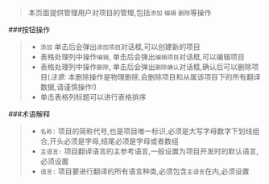 > 本页面提供管理用户对项目的管理,包括`添加` `编辑` `删除`等操作

###按钮操作
> - `添加` 单击后会弹出`添加项目`对话框,可以创建新的项目
> - 表格处理列中操作`编辑`, 单击后会弹出`编辑项目`对话框,可以编辑项目
> - 表格处理列中操作`删除`, 单击后会弹出`删除确认`对话框,确认后可以删除项目(*注意:* 本删除操作是物理删除,会删除项目和从属该项目下的所有翻译数据,请谨慎操作!)
> - 单击表格列标题可以进行表格排序

###术语解释
> - `名称:` 项目的简称代号,也是项目唯一标识,必须是大写字母数字下划线组合,开头必须是字母,结尾必须是字母或者数组
> - `主语言:` 项目翻译语言的主参考语言,一般设置为项目开发时的默认语言,必须设置
> - `语言:` 项目要进行翻译的所有语言种类,必须包含`主语言`在内,必须设置




